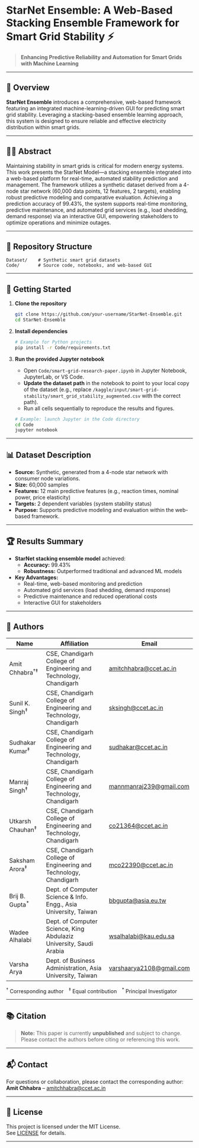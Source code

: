 # StarNet Ensemble: A Web-Based Stacking Ensemble Framework for Smart Grid Stability ⚡

> **Enhancing Predictive Reliability and Automation for Smart Grids with Machine Learning**

---

## 📝 Overview

**StarNet Ensemble** introduces a comprehensive, web-based framework featuring an integrated machine-learning-driven GUI for predicting smart grid stability. Leveraging a stacking-based ensemble learning approach, this system is designed to ensure reliable and effective electricity distribution within smart grids.

---

## 🧑‍🔬 Abstract

Maintaining stability in smart grids is critical for modern energy systems. This work presents the StarNet Model—a stacking ensemble integrated into a web-based platform for real-time, automated stability prediction and management. The framework utilizes a synthetic dataset derived from a 4-node star network (60,000 data points, 12 features, 2 targets), enabling robust predictive modeling and comparative evaluation. Achieving a prediction accuracy of 99.43%, the system supports real-time monitoring, predictive maintenance, and automated grid services (e.g., load shedding, demand response) via an interactive GUI, empowering stakeholders to optimize operations and minimize outages.

---

## 📁 Repository Structure

```
Dataset/    # Synthetic smart grid datasets
Code/       # Source code, notebooks, and web-based GUI
```

---

## 🚀 Getting Started

1. **Clone the repository**
   ```bash
   git clone https://github.com/your-username/StarNet-Ensemble.git
   cd StarNet-Ensemble
   ```

2. **Install dependencies**
   ```bash
   # Example for Python projects
   pip install -r Code/requirements.txt
   ```

3. **Run the provided Jupyter notebook**
   - Open `Code/smart-grid-research-paper.ipynb` in Jupyter Notebook, JupyterLab, or VS Code.
   - **Update the dataset path** in the notebook to point to your local copy of the dataset (e.g., replace `/kaggle/input/smart-grid-stability/smart_grid_stability_augmented.csv` with the correct path).
   - Run all cells sequentially to reproduce the results and figures.

   ```bash
   # Example: launch Jupyter in the Code directory
   cd Code
   jupyter notebook
   ```

---

## 📊 Dataset Description

- **Source:** Synthetic, generated from a 4-node star network with consumer node variations.
- **Size:** 60,000 samples
- **Features:** 12 main predictive features (e.g., reaction times, nominal power, price elasticity)
- **Targets:** 2 dependent variables (system stability status)
- **Purpose:** Supports predictive modeling and evaluation within the web-based framework.

---

## 🏆 Results Summary

- **StarNet stacking ensemble model** achieved:
  - **Accuracy:** 99.43%
  - **Robustness:** Outperformed traditional and advanced ML models
- **Key Advantages:**
  - Real-time, web-based monitoring and prediction
  - Automated grid services (load shedding, demand response)
  - Predictive maintenance and reduced operational costs
  - Interactive GUI for stakeholders

---

## 👥 Authors

| Name                | Affiliation                                                                 | Email                               |
|---------------------|-----------------------------------------------------------------------------|-------------------------------------|
| Amit Chhabra<sup>†</sup><sup>‡</sup>        | CSE, Chandigarh College of Engineering and Technology, Chandigarh           | [amitchhabra@ccet.ac.in](mailto:amitchhabra@ccet.ac.in) |
| Sunil K. Singh<sup>‡</sup>      | CSE, Chandigarh College of Engineering and Technology, Chandigarh           | [sksingh@ccet.ac.in](mailto:sksingh@ccet.ac.in)         |
| Sudhakar Kumar<sup>‡</sup>      | CSE, Chandigarh College of Engineering and Technology, Chandigarh           | [sudhakar@ccet.ac.in](mailto:sudhakar@ccet.ac.in)       |
| Manraj Singh<sup>‡</sup>        | CSE, Chandigarh College of Engineering and Technology, Chandigarh           | [mannmanraj239@gmail.com](mailto:mannmanraj239@gmail.com) |
| Utkarsh Chauhan<sup>‡</sup>     | CSE, Chandigarh College of Engineering and Technology, Chandigarh           | [co21364@ccet.ac.in](mailto:co21364@ccet.ac.in)         |
| Saksham Arora<sup>‡</sup>       | CSE, Chandigarh College of Engineering and Technology, Chandigarh           | [mco22390@ccet.ac.in](mailto:mco22390@ccet.ac.in)       |
| Brij B. Gupta<sup>*</sup>       | Dept. of Computer Science & Info. Engg., Asia University, Taiwan            | [bbgupta@asia.eu.tw](mailto:bbgupta@asia.eu.tw)         |
| Wadee Alhalabi      | Dept. of Computer Science, King Abdulaziz University, Saudi Arabia          | [wsalhalabi@kau.edu.sa](mailto:wsalhalabi@kau.edu.sa)   |
| Varsha Arya         | Dept. of Business Administration, Asia University, Taiwan                   | [varshaarya2108@gmail.com](mailto:varshaarya2108@gmail.com) |

<sup>†</sup> Corresponding author <sup>‡</sup> Equal contribution <sup>*</sup> Principal Investigator

---

## 📚 Citation

> **Note:** This paper is currently **unpublished** and subject to change.  
> Please contact the authors before citing or referencing this work.

---

## 📬 Contact

For questions or collaboration, please contact the corresponding author:  
**Amit Chhabra** – [amitchhabra@ccet.ac.in](mailto:amitchhabra@ccet.ac.in)

---

## 📝 License

This project is licensed under the MIT License.  
See [LICENSE](LICENSE) for details.

---